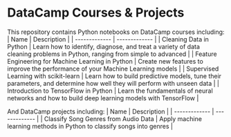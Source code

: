 # DataCamp Courses & Projects
This repository contains Python notebooks on DataCamp courses including:
| Name  | Description |
| ------------- | ------------- |
| Cleaning Data in Python  | Learn how to identify, diagnose, and treat a variety of data cleaning problems in Python, ranging from simple to advanced  |
| Feature Engineering for Machine Learning in Python  | Create new features to improve the performance of your Machine Learning models |
| Supervised Learning with scikit-learn  | Learn how to build predictive models, tune their parameters, and determine how well they will perform with unseen data |
| Introduction to TensorFlow in Python  | Learn the fundamentals of neural networks and how to build deep learning models with TensorFlow |

And DataCamp projects including:
| Name  | Description |
| ------------- | ------------- |
| Classify Song Genres from Audio Data  | Apply machine learning methods in Python to classify songs into genres  |
